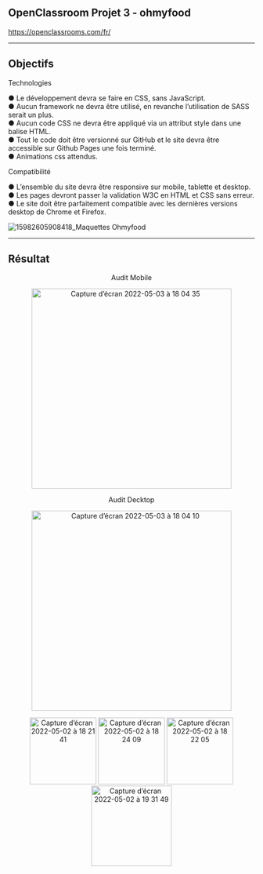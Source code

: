 ## OpenClassroom Projet 3 - ohmyfood

https://openclassrooms.com/fr/

---

## Objectifs

Technologies

● Le développement devra se faire en CSS, sans JavaScript.</br>
● Aucun framework ne devra être utilisé, en revanche l’utilisation de SASS serait un
plus.</br>
● Aucun code CSS ne devra être appliqué via un attribut style dans une balise HTML.</br>
● Tout le code doit être versionné sur GitHub et le site devra être accessible sur
Github Pages une fois terminé.</br>
● Animations css attendus.

Compatibilité

● L’ensemble du site devra être responsive sur mobile, tablette et desktop.</br>
● Les pages devront passer la validation W3C en HTML et CSS sans erreur.</br>
● Le site doit être parfaitement compatible avec les dernières versions desktop de
Chrome et Firefox.
</br>

![15982605908418_Maquettes Ohmyfood](https://user-images.githubusercontent.com/102155005/166267693-7ace2373-c5c9-428b-8b30-c9085a941265.jpg)

---

## Résultat

<p align="center">Audit Mobile</p>
<p align="center">
<img width="408" alt="Capture d’écran 2022-05-03 à 18 04 35" src="https://user-images.githubusercontent.com/102155005/166491425-6c1a840f-c79f-4b69-b5c6-04f056a71796.png">
</p>
<p align="center">Audit Decktop</p>
<p align="center">
<img width="408" alt="Capture d’écran 2022-05-03 à 18 04 10" src="https://user-images.githubusercontent.com/102155005/166491450-508bff94-7714-4262-8d1e-8e7589ea652d.png">
</p>

<p align="center">
<img width="136" alt="Capture d’écran 2022-05-02 à 18 21 41" src="https://user-images.githubusercontent.com/102155005/166269859-294e503a-5c20-4fe9-aa8e-be369e8210ff.png">
<img width="136" alt="Capture d’écran 2022-05-02 à 18 24 09" src="https://user-images.githubusercontent.com/102155005/166270086-d321650d-9cb1-4a77-a6d8-1f29ffb57b30.png">
<img width="136" alt="Capture d’écran 2022-05-02 à 18 22 05" src="https://user-images.githubusercontent.com/102155005/166269892-89f93259-2900-4c6a-8452-c5353cf93be4.png">
<img width="164" alt="Capture d’écran 2022-05-02 à 19 31 49" src="https://user-images.githubusercontent.com/102155005/166296040-86de2672-aa95-4e1c-9371-1574b6545166.png">
</p>
